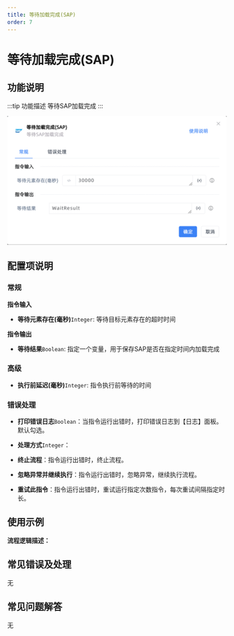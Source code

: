```yaml
---
title: 等待加载完成(SAP)
order: 7
---
```


# 等待加载完成(SAP)

## 功能说明

:::tip 功能描述
等待SAP加载完成
:::

![等待加载完成(SAP)](../../../assets/等待加载完成(SAP)_command.png)

## 配置项说明

### 常规

**指令输入**

- **等待元素存在(毫秒)**`Integer`: 等待目标元素存在的超时时间


**指令输出**

- **等待结果**`Boolean`: 指定一个变量，用于保存SAP是否在指定时间内加载完成

### 高级

- **执行前延迟(毫秒)**`Integer`: 指令执行前等待的时间

### 错误处理

- **打印错误日志**`Boolean`：当指令运行出错时，打印错误日志到【日志】面板。默认勾选。

- **处理方式**`Integer`：

 - **终止流程**：指令运行出错时，终止流程。

 - **忽略异常并继续执行**：指令运行出错时，忽略异常，继续执行流程。

 - **重试此指令**：指令运行出错时，重试运行指定次数指令，每次重试间隔指定时长。

## 使用示例

**流程逻辑描述：** 

## 常见错误及处理

无

## 常见问题解答

无

